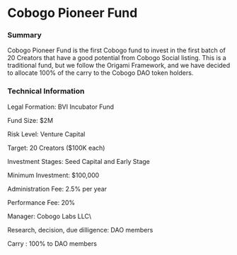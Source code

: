 # Cobogo Pioneer Fund

### Summary

Cobogo Pioneer Fund is the first Cobogo fund to invest in the first batch of 20 Creators that have a good potential from Cobogo Social listing. This is a traditional fund, but we follow the Origami Framework, and we have decided to allocate 100% of the carry to the Cobogo DAO token holders.

### Technical Information

Legal Formation: BVI Incubator Fund&#x20;

Fund Size: $2M&#x20;

Risk Level: Venture Capital&#x20;

Target: 20 Creators ($100K each)&#x20;

Investment Stages: Seed Capital and Early Stage&#x20;

Minimum Investment: $100,000&#x20;

Administration Fee: 2.5% per year&#x20;

Performance Fee: 20%&#x20;

Manager: Cobogo Labs LLC\


Research, decision, due dilligence: DAO members

Carry : 100% to DAO members

